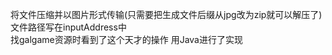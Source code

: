 将文件压缩并以图片形式传输(只需要把生成文件后缀从jpg改为zip就可以解压了)<br>
文件路径写在inputAddress中<br>
找galgame资源时看到了这个天才的操作 用Java进行了实现
